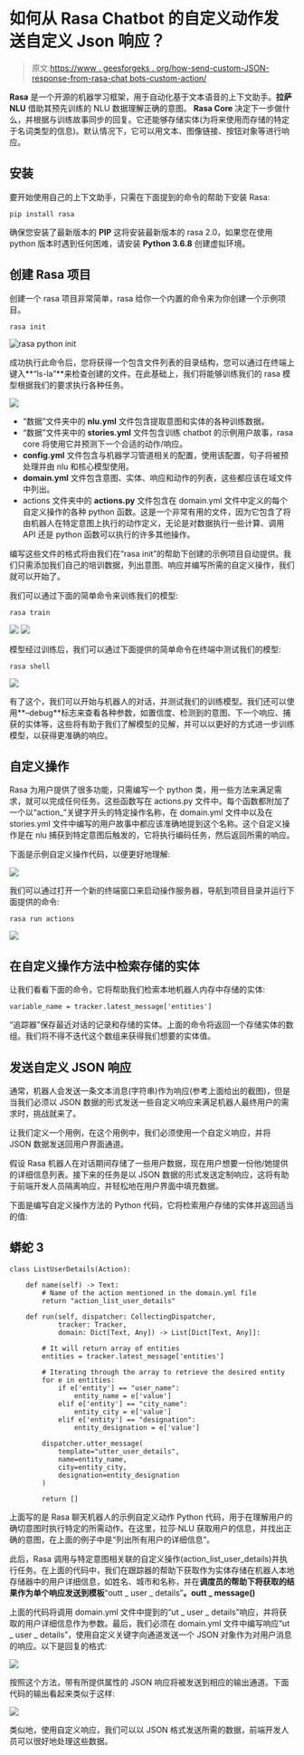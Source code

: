 # 如何从 Rasa Chatbot 的自定义动作发送自定义 Json 响应？

> 原文:[https://www . geesforgeks . org/how-send-custom-JSON-response-from-rasa-chat bots-custom-action/](https://www.geeksforgeeks.org/how-to-send-custom-json-response-from-rasa-chatbots-custom-action/)

**Rasa** 是一个开源的机器学习框架，用于自动化基于文本语音的上下文助手。**拉萨 NLU** 借助其预先训练的 NLU 数据理解正确的意图。 **Rasa Core** 决定下一步做什么，并根据与训练故事同步的回复。它还能够存储实体(为将来使用而存储的特定于名词类型的信息)。默认情况下，它可以用文本、图像链接、按钮对象等进行响应。

## **安装**

要开始使用自己的上下文助手，只需在下面提到的命令的帮助下安装 Rasa:

```
pip install rasa
```

确保您安装了最新版本的 **PIP** 这将安装最新版本的 rasa 2.0，如果您在使用 python 版本时遇到任何困难，请安装 **Python 3.6.8** 创建虚拟环境。

## **创建 Rasa 项目**

创建一个 rasa 项目非常简单，rasa 给你一个内置的命令来为你创建一个示例项目。

```
rasa init 
```

![rasa python init](img/01b6d3214496cc27288d3d8022b13a8c.png)

成功执行此命令后，您将获得一个包含文件列表的目录结构，您可以通过在终端上键入**“ls-la”**来检查创建的文件。在此基础上，我们将能够训练我们的 rasa 模型根据我们的要求执行各种任务。

![](img/7761d055fcdf7de67d1db78dc0d3fcc6.png)

*   “数据”文件夹中的 **nlu.yml** 文件包含提取意图和实体的各种训练数据。
*   “数据”文件夹中的 **stories.yml** 文件包含训练 chatbot 的示例用户故事，rasa core 将使用它并预测下一个合适的动作/响应。
*   **config.yml** 文件包含与机器学习管道相关的配置，使用该配置，句子将被预处理并由 nlu 和核心模型使用。
*   **domain.yml** 文件包含意图、实体、响应和动作的列表，这些都应该在域文件中列出。
*   actions 文件夹中的 **actions.py** 文件包含在 domain.yml 文件中定义的每个自定义操作的各种 python 函数。这是一个非常有用的文件，因为它包含了将由机器人在特定意图上执行的动作定义，无论是对数据执行一些计算、调用 API 还是 python 函数可以执行的许多其他操作。

编写这些文件的格式将由我们在“rasa init”的帮助下创建的示例项目自动提供。我们只需添加我们自己的培训数据，列出意图、响应并编写所需的自定义操作，我们就可以开始了。

我们可以通过下面的简单命令来训练我们的模型:

```
rasa train
```

![](img/13c32273a6ce7a4133970f0ba455e107.png) ![](img/0c890d1076041b0331d03a2b26805b2a.png)

模型经过训练后，我们可以通过下面提供的简单命令在终端中测试我们的模型:

```
rasa shell 
```

![](img/0ac1ca8dc6dd2dd3744c05a01f4ff11e.png)

有了这个，我们可以开始与机器人的对话，并测试我们的训练模型。我们还可以使用**–debug**标志来查看各种参数，如置信度、检测到的意图、下一个响应、捕获的实体等，这些将有助于我们了解模型的见解，并可以以更好的方式进一步训练模型，以获得更准确的响应。

## **自定义操作**

Rasa 为用户提供了很多功能，只需编写一个 python 类，用一些方法来满足需求，就可以完成任何任务。这些函数写在 actions.py 文件中。每个函数都附加了一个以“action_”关键字开头的特定操作名称，在 domain.yml 文件中以及在 stories.yml 文件中编写的用户故事中都应该准确地提到这个名称。这个自定义操作是在 nlu 捕获到特定意图后触发的，它将执行编码任务，然后返回所需的响应。

下面是示例自定义操作代码，以便更好地理解:

![](img/e07d91b41137a0b1274765a32f60c701.png)

我们可以通过打开一个新的终端窗口来启动操作服务器，导航到项目目录并运行下面提供的命令:

```
rasa run actions
```

![](img/a35fdbea1aa1b50743fec6acc732761a.png)

## **在自定义操作方法中检索存储的实体**

让我们看看下面的命令，它将帮助我们检索本地机器人内存中存储的实体:

```
variable_name = tracker.latest_message['entities']
```

“追踪器”保存最近对话的记录和存储的实体。上面的命令将返回一个存储实体的数组。我们将不得不迭代这个数组来获得我们想要的实体值。

## **发送自定义 JSON 响应**

通常，机器人会发送一条文本消息(字符串)作为响应(参考上面给出的截图)，但是当我们必须以 JSON 数据的形式发送一些自定义响应来满足机器人最终用户的需求时，挑战就来了。

让我们定义一个用例，在这个用例中，我们必须使用一个自定义响应，并将 JSON 数据发送回用户界面通道。

假设 Rasa 机器人在对话期间存储了一些用户数据，现在用户想要一份他/她提供的详细信息列表。接下来的任务是以 JSON 数据的形式发送定制响应，这将有助于前端开发人员隔离响应，并轻松地在用户界面中填充数据。

下面是编写自定义操作方法的 Python 代码，它将检索用户存储的实体并返回适当的值:

## 蟒蛇 3

```
class ListUserDetails(Action):

    def name(self) -> Text:
        # Name of the action mentioned in the domain.yml file
        return "action_list_user_details"

    def run(self, dispatcher: CollectingDispatcher,
            tracker: Tracker,
            domain: Dict[Text, Any]) -> List[Dict[Text, Any]]:

        # It will return array of entities
        entities = tracker.latest_message['entities']

        # Iterating through the array to retrieve the desired entity
        for e in entities:
            if e['entity'] == "user_name":
                entity_name = e['value']
            elif e['entity'] == "city_name":
                entity_city = e['value']
            elif e['entity'] == "designation":
                entity_designation = e['value']

        dispatcher.utter_message(
            template="utter_user_details",
            name=entity_name,
            city=entity_city,
            designation=entity_designation
        )

        return []
```

上面写的是 Rasa 聊天机器人的示例自定义动作 Python 代码，用于在理解用户的确切意图时执行特定的所需动作。在这里，拉莎·NLU 获取用户的信息，并找出正确的意图，在上面的例子中是“列出所有用户的详细信息”。

此后，Rasa 调用与特定意图相关联的自定义操作(action_list_user_details)并执行任务。在上面的代码中，我们在跟踪器的帮助下获取作为实体存储在机器人本地存储器中的用户详细信息，如姓名、城市和名称，并在**调度员的帮助下将获取的结果作为单个响应发送到模板**“outt _ user _ details”**。outt _ message()**

上面的代码将调用 domain.yml 文件中提到的“ut _ user _ details”响应，并将获取的用户详细信息作为参数。最后，我们必须在 domain.yml 文件中编写响应“ut _ user _ details”，使用自定义关键字向通道发送一个 JSON 对象作为对用户消息的响应。以下是回复的格式:

![](img/f860cc404b3b74fb1e749160b87acf6a.png)

按照这个方法，带有所提供属性的 JSON 响应将被发送到相应的输出通道。下面代码的输出看起来类似于这样:

![](img/c091155b74c983073b00c01aa07c5b5f.png)

类似地，使用自定义响应，我们可以以 JSON 格式发送所需的数据，前端开发人员可以很好地处理这些数据。